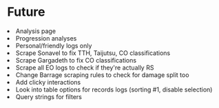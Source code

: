 <div>
  <p>
    <h1>Future</h1>
    <li>Analysis page</li>
    <li>Progression analyses</li>
    <li>Personal/friendly logs only</li>
    <li>Scrape Sonavel to fix TTH, Taijutsu, CO classifications</li>
    <li>Scrape Gargadeth to fix CO classifications</li>
    <li>Scrape all EO logs to check if they're actually RS</li>
    <li>Change Barrage scraping rules to check for damage split too</li>
    <li>Add clicky interactions</li>
    <li>Look into table options for records logs (sorting #1, disable selection)</li>
    <li>Query strings for filters</li>
  </p>
</div>

